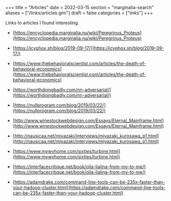 +++
title = "Articles"
date = 2022-03-15
section = "marginalia-search"
aliases = ["/links/articles.gmi"]
draft = false
categories = ["links"]
+++


Links to articles I found interesting.

* [https://encyclopedia.marginalia.nu/wiki/Peregrinus_Proteus](https://encyclopedia.marginalia.nu/wiki/Peregrinus_Proteus)

* [https://icyphox.sh/blog/2019-09-17/](https://icyphox.sh/blog/2019-09-17/)

* [https://www.thebehavioralscientist.com/articles/the-death-of-behavioral-economics](https://www.thebehavioralscientist.com/articles/the-death-of-behavioral-economics)

* [https://worthdoingbadly.com/nn-adversarial/](https://worthdoingbadly.com/nn-adversarial/)

* [https://nullprogram.com/blog/2019/03/22/](https://nullprogram.com/blog/2019/03/22/)

* [http://www.winestockwebdesign.com/Essays/Eternal_Mainframe.html](http://www.winestockwebdesign.com/Essays/Eternal_Mainframe.html)

* [http://nausicaa.net/miyazaki/interviews/miyazaki_kurosawa_p1.html](http://nausicaa.net/miyazaki/interviews/miyazaki_kurosawa_p1.html)

* [https://www.mywvhome.com/sixties/turbine.html](https://www.mywvhome.com/sixties/turbine.html)

* [https://interfacecritique.net/book/olia-lialina-from-my-to-me/](https://interfacecritique.net/book/olia-lialina-from-my-to-me/)

* [https://adamdrake.com/command-line-tools-can-be-235x-faster-than-your-hadoop-cluster.html](https://adamdrake.com/command-line-tools-can-be-235x-faster-than-your-hadoop-cluster.html)